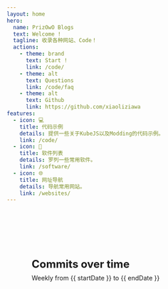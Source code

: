 ```yaml
---
layout: home
hero:
  name: PrizOwO Blogs
  text: Welcome !
  tagline: 收录各种网站、Code！
  actions:
    - theme: brand
      text: Start !
      link: /code/
    - theme: alt
      text: Questions
      link: /code/faq
    - theme: alt
      text: Github
      link: https://github.com/xiaoliziawa
features:
  - icon: 💻
    title: 代码示例
    details: 提供一些关于KubeJS以及Modding的代码示例。
    link: /code/
  - icon: 💾
    title: 软件列表
    details: 罗列一些常用软件。
    link: /software/
  - icon: 🌐
    title: 网址导航
    details: 导航常用网站。
    link: /websites/
---
```


<div class="github-activity">
  <div class="activity-stats">
    <div class="contribution-graph" :class="{ 'dark-theme': isDark }">
      <h2 class="graph-title">Commits over time</h2>
      <div class="graph-subtitle">Weekly from {{ startDate }} to {{ endDate }}</div>
      <div ref="chartContainer" class="commit-graph"></div>
    </div>
  </div>
</div>

<script setup>
import { ref, onMounted, watch } from 'vue'
import { useData } from 'vitepress'
import * as echarts from 'echarts'

const { isDark } = useData()
const chartContainer = ref(null)
const startDate = ref('')
const endDate = ref('')
let chart = null

// 格式化日期
function formatDate(date) {
  return `${date.getFullYear()}年${date.getMonth() + 1}月${date.getDate()}日`
}

// 格式化图表日期标签
function formatChartDate(date) {
  const months = ['Jan', 'Feb', 'Mar', 'Apr', 'May', 'Jun', 'Jul', 'Aug', 'Sep', 'Oct', 'Nov', 'Dec']
  return `${months[date.getMonth()]} ${date.getDate()}`
}

onMounted(async () => {
  try {
    // 获取仓库的提交数据
    const response = await fetch('https://api.github.com/repos/xiaoliziawa/Blogs/commits?per_page=100')
    const commits = await response.json()
    
    // 处理提交数据
    const commitDates = commits.map(commit => new Date(commit.commit.author.date))
    const startDay = new Date(Math.min(...commitDates))
    const endDay = new Date(Math.max(...commitDates))
    
    startDate.value = formatDate(startDay)
    endDate.value = formatDate(endDay)
    
    // 统计每天的提交次数
    const commitCounts = {}
    commitDates.forEach(date => {
      const dateStr = date.toISOString().split('T')[0]
      commitCounts[dateStr] = (commitCounts[dateStr] || 0) + 1
    })
    
    // 生成图表数据
    const dates = Object.keys(commitCounts).sort()
    const data = dates.map(date => [date, commitCounts[date]])
    
    // 初始化图表
    chart = echarts.init(chartContainer.value)
    
    const option = {
      backgroundColor: 'transparent',
      tooltip: {
        trigger: 'axis',
        formatter: function(params) {
          if (!params || !params[0]) return ''
          
          const value = params[0].value
          if (!value || value.length < 2) return ''
          
          const date = new Date(value[0])
          const commits = value[1]
          
          return `Week of ${formatChartDate(date)}, 2024<br/>Commits: ${commits}`
        }
      },
      grid: {
        left: '3%',
        right: '4%',
        bottom: '3%',
        containLabel: true
      },
      xAxis: {
        type: 'time',
        boundaryGap: false,
        axisLine: {
          lineStyle: {
            color: isDark.value ? '#666' : '#ccc'
          }
        },
        axisLabel: {
          formatter: function(value) {
            return formatChartDate(new Date(value))
          },
          color: isDark.value ? '#999' : '#666'
        }
      },
      yAxis: {
        type: 'value',
        name: 'Contributions',
        axisLine: {
          show: true,
          lineStyle: {
            color: isDark.value ? '#666' : '#ccc'
          }
        },
        axisLabel: {
          color: isDark.value ? '#999' : '#666'
        },
        splitLine: {
          show: true,
          lineStyle: {
            color: isDark.value ? 'rgba(255,255,255,0.1)' : 'rgba(0,0,0,0.1)',
            type: 'dashed'
          }
        }
      },
      series: [{
        data: data,
        type: 'line',
        smooth: false,
        showSymbol: false,
        lineStyle: {
          width: 2,
          color: '#4169e1'
        },
        areaStyle: {
          opacity: 0.3,
          color: new echarts.graphic.LinearGradient(0, 0, 0, 1, [{
            offset: 0,
            color: '#4169e1'
          }, {
            offset: 1,
            color: 'rgba(65,105,225,0.1)'
          }])
        }
      }]
    }
    
    chart.setOption(option)
    
    // 监听主题变化
    watch(isDark, (newValue) => {
      chart.setOption({
        xAxis: {
          axisLine: {
            lineStyle: {
              color: newValue ? '#666' : '#ccc'
            }
          },
          axisLabel: {
            color: newValue ? '#999' : '#666'
          }
        },
        yAxis: {
          axisLine: {
            lineStyle: {
              color: newValue ? '#666' : '#ccc'
            }
          },
          axisLabel: {
            color: newValue ? '#999' : '#666'
          },
          splitLine: {
            lineStyle: {
              color: newValue ? 'rgba(255,255,255,0.1)' : 'rgba(0,0,0,0.1)'
            }
          }
        }
      })
    })
    
    // 监听窗口大小变化
    window.addEventListener('resize', () => {
      chart?.resize()
    })
  } catch (error) {
    console.error('Failed to fetch commit data:', error)
  }
})
</script>

<style>
.github-activity {
  padding: 2rem;
  margin: 2rem auto;
  max-width: 900px;
}

.contribution-graph {
  background: var(--vp-c-bg);
  border-radius: 8px;
  padding: 1.5rem;
  transition: background-color 0.3s;
}

.graph-title {
  font-size: 1.5rem;
  margin-bottom: 0.5rem;
  color: var(--vp-c-text-1);
}

.commit-graph {
  width: 100%;
  height: 400px;
  border-radius: 6px;
}
</style> 